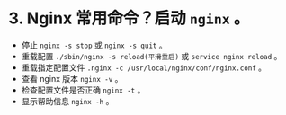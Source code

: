 # 3. Nginx 常用命令？启动 `nginx` 。
- 停止 `nginx -s stop` 或 `nginx -s quit` 。
- 重载配置 `./sbin/nginx -s reload(平滑重启)` 或 `service nginx reload` 。
- 重载指定配置文件 `.nginx -c /usr/local/nginx/conf/nginx.conf` 。
- 查看 nginx 版本 `nginx -v` 。
- 检查配置文件是否正确 `nginx -t` 。
- 显示帮助信息 `nginx -h` 。

